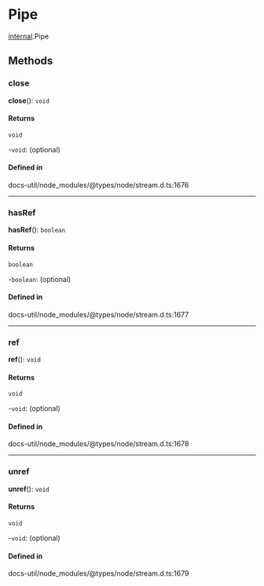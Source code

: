 # Pipe

[internal](../../modules/internal.md).Pipe

## Methods

### close

**close**(): `void`

#### Returns

`void`

-`void`: (optional) 

#### Defined in

docs-util/node_modules/@types/node/stream.d.ts:1676

___

### hasRef

**hasRef**(): `boolean`

#### Returns

`boolean`

-`boolean`: (optional) 

#### Defined in

docs-util/node_modules/@types/node/stream.d.ts:1677

___

### ref

**ref**(): `void`

#### Returns

`void`

-`void`: (optional) 

#### Defined in

docs-util/node_modules/@types/node/stream.d.ts:1678

___

### unref

**unref**(): `void`

#### Returns

`void`

-`void`: (optional) 

#### Defined in

docs-util/node_modules/@types/node/stream.d.ts:1679

